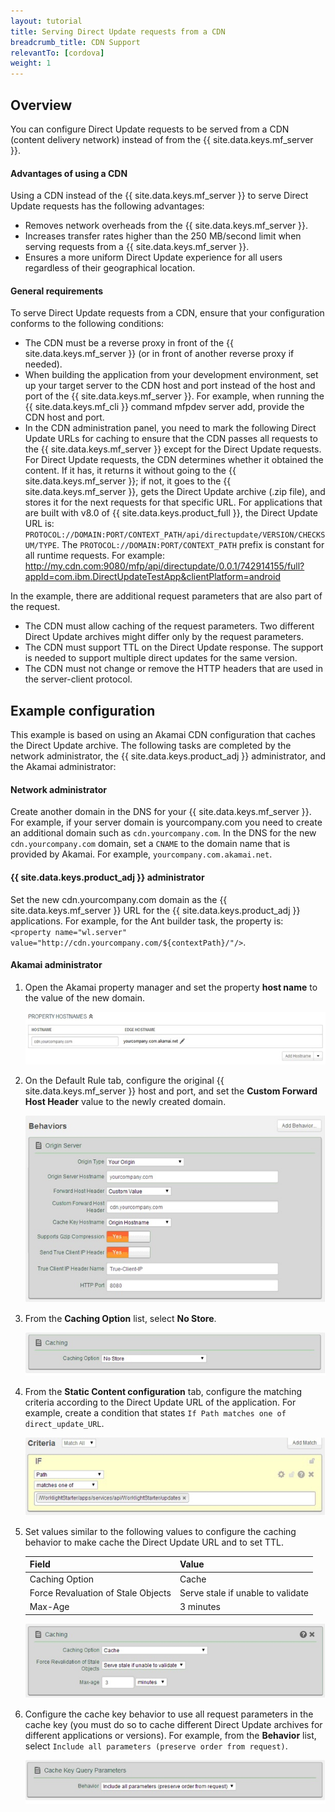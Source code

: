 ```yaml
---
layout: tutorial
title: Serving Direct Update requests from a CDN
breadcrumb_title: CDN Support
relevantTo: [cordova]
weight: 1
---
```

## Overview
You can configure Direct Update requests to be served from a CDN (content delivery network) instead of from the {{ site.data.keys.mf_server }}.

#### Advantages of using a CDN
Using a CDN instead of the {{ site.data.keys.mf_server }} to serve Direct Update requests has the following advantages:

* Removes network overheads from the {{ site.data.keys.mf_server }}.
* Increases transfer rates higher than the 250 MB/second limit when serving requests from a {{ site.data.keys.mf_server }}.
* Ensures a more uniform Direct Update experience for all users regardless of their geographical location.

#### General requirements
To serve Direct Update requests from a CDN, ensure that your configuration conforms to the following conditions:

* The CDN must be a reverse proxy in front of the {{ site.data.keys.mf_server }} (or in front of another reverse proxy if needed).
* When building the application from your development environment, set up your target server to the CDN host and port instead of the host and port of the {{ site.data.keys.mf_server }}. For example, when running the {{ site.data.keys.mf_cli }} command mfpdev server add, provide the CDN host and port.
* In the CDN administration panel, you need to mark the following Direct Update URLs for caching to ensure that the CDN passes all requests to the {{ site.data.keys.mf_server }} except for the Direct Update requests. For Direct Update requests, the CDN determines whether it obtained the content. If it has, it returns it without going to the {{ site.data.keys.mf_server }}; if not, it goes to the {{ site.data.keys.mf_server }}, gets the Direct Update archive (.zip file), and stores it for the next requests for that specific URL. For applications that are built with v8.0 of {{ site.data.keys.product_full }}, the Direct Update URL is: `PROTOCOL://DOMAIN:PORT/CONTEXT_PATH/api/directupdate/VERSION/CHECKSUM/TYPE`.
The `PROTOCOL://DOMAIN:PORT/CONTEXT_PATH` prefix is constant for all runtime requests. For example: http://my.cdn.com:9080/mfp/api/directupdate/0.0.1/742914155/full?appId=com.ibm.DirectUpdateTestApp&clientPlatform=android

In the example, there are additional request parameters that are also part of the request.

* The CDN must allow caching of the request parameters. Two different Direct Update archives might differ only by the request parameters.
* The CDN must support TTL on the Direct Update response. The support is needed to support multiple direct updates for the same version.
* The CDN must not change or remove the HTTP headers that are used in the server-client protocol.

## Example configuration
This example is based on using an Akamai CDN configuration that caches the Direct Update archive. The following tasks are completed by the network administrator, the {{ site.data.keys.product_adj }} administrator, and the Akamai administrator:

#### Network administrator
Create another domain in the DNS for your {{ site.data.keys.mf_server }}. For example, if your server domain is yourcompany.com you need to create an additional domain such as `cdn.yourcompany.com`.
In the DNS for the new `cdn.yourcompany.com` domain, set a `CNAME` to the domain name that is provided by Akamai. For example, `yourcompany.com.akamai.net`.

#### {{ site.data.keys.product_adj }} administrator
Set the new cdn.yourcompany.com domain as the {{ site.data.keys.mf_server }} URL for the {{ site.data.keys.product_adj }} applications. For example, for the Ant builder task, the property is: `<property name="wl.server" value="http://cdn.yourcompany.com/${contextPath}/"/>`.

#### Akamai administrator
1. Open the Akamai property manager and set the property **host name** to the value of the new domain.

    ![Set the property host name to the value of the new domain](direct_update_cdn_3.jpg)
    
2. On the Default Rule tab, configure the original {{ site.data.keys.mf_server }} host and port, and set the **Custom Forward Host Header** value to the newly created domain.

    ![Set the Custom Forward Host Header value to the newly created domain](direct_update_cdn_4.jpg)
    
3. From the **Caching Option** list, select **No Store**.

    ![From the Caching Option list, select No Store](direct_update_cdn_5.jpg)

4. From the **Static Content configuration** tab, configure the matching criteria according to the Direct Update URL of the application. For example, create a condition that states `If Path matches one of direct_update_URL`.

    ![Configure the matching criteria according to the Direct Update URL of the application](direct_update_cdn_6.jpg)
    
5. Set values similar to the following values to configure the caching behavior to make cache the Direct Update URL and to set TTL.

    | Field | Value |
    |-------|-------|
    | Caching Option | Cache |
    | Force Revaluation of Stale Objects | Serve stale if unable to validate |
    | Max-Age | 3 minutes |

    ![Set values to configure the caching behavior](direct_update_cdn_7.jpg)

6. Configure the cache key behavior to use all request parameters in the cache key (you must do so to cache different Direct Update archives for different applications or versions). For example, from the **Behavior** list, select `Include all parameters (preserve order from request)`.

    ![Configure the cache key behavior to use all request parameters in the cache key](direct_update_cdn_8.jpg)


